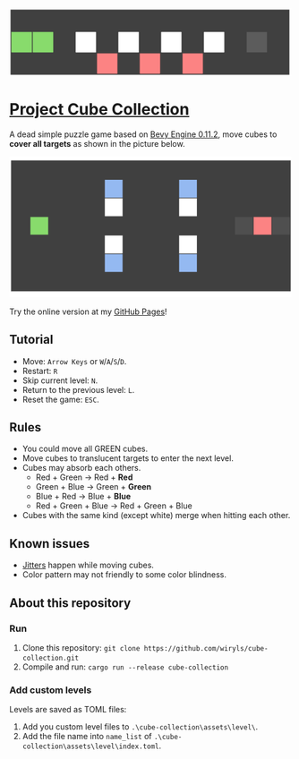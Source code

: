 ![sacrifice](./docs/images/level-preview-sacrifice.gif)

# [Project Cube Collection](https://wiryls.github.io/cube-collection/)

A dead simple puzzle game based on [Bevy Engine 0.11.2](https://github.com/bevyengine/bevy), move cubes to **cover all targets** as shown in the picture below.

![a-moth-to-flame](./docs/images/level-preview-a-moth-to-flame.gif)

Try the online version at my [GitHub Pages](https://wiryls.github.io/cube-collection/)!

## Tutorial

- Move: `Arrow Keys` or `W`/`A`/`S`/`D`.
- Restart: `R`
- Skip current level: `N`.
- Return to the previous level: `L`.
- Reset the game: `ESC`.

## Rules

- You could move all GREEN cubes.
- Move cubes to translucent targets to enter the next level.
- Cubes may absorb each others.
  - Red + Green -> Red + **Red**
  - Green + Blue -> Green + **Green**
  - Blue + Red -> Blue + **Blue**
  - Red + Green + Blue -> Red + Green + Blue
- Cubes with the same kind (except white) merge when hitting each other.

## Known issues

- [Jitters](https://github.com/bevyengine/bevy/issues/4669) happen while moving cubes.
- Color pattern may not friendly to some color blindness.

## About this repository

### Run

1. Clone this repository: `git clone https://github.com/wiryls/cube-collection.git`
2. Compile and run: `cargo run --release cube-collection`

### Add custom levels

Levels are saved as TOML files:

1. Add you custom level files to `.\cube-collection\assets\level\`.
2. Add the file name into `name_list` of `.\cube-collection\assets\level\index.toml`.
